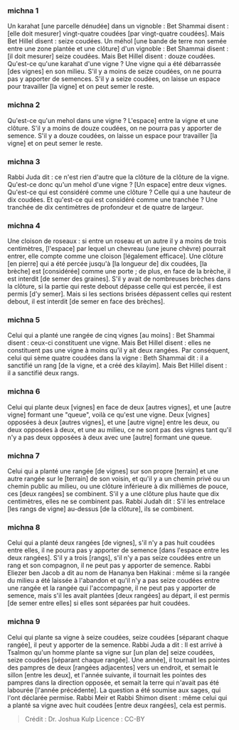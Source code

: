
### michna 1
Un karahat [une parcelle dénudée] dans un vignoble : Bet Shammai disent : [elle doit mesurer] vingt-quatre coudées [par vingt-quatre coudées]. Mais Bet Hillel disent : seize coudées. Un méhol [une bande de terre non semée entre une zone plantée et une clôture] d'un vignoble : Bet Shammai disent : [il doit mesurer] seize coudées. Mais Bet Hillel disent : douze coudées. Qu'est-ce qu'une karahat d'une vigne ? Une vigne qui a été débarrassée [des vignes] en son milieu. S'il y a moins de seize coudées, on ne pourra pas y apporter de semences. S'il y a seize coudées, on laisse un espace pour travailler [la vigne] et on peut semer le reste.

### michna 2
Qu'est-ce qu'un mehol dans une vigne ? L'espace] entre la vigne et une clôture. S'il y a moins de douze coudées, on ne pourra pas y apporter de semence. S'il y a douze coudées, on laisse un espace pour travailler [la vigne] et on peut semer le reste.

### michna 3
Rabbi Juda dit : ce n'est rien d'autre que la clôture de la clôture de la vigne. Qu'est-ce donc qu'un mehol d'une vigne ? [Un espace] entre deux vignes. Qu'est-ce qui est considéré comme une clôture ? Celle qui a une hauteur de dix coudées. Et qu'est-ce qui est considéré comme une tranchée ? Une tranchée de dix centimètres de profondeur et de quatre de largeur.

### michna 4
Une cloison de roseaux : si entre un roseau et un autre il y a moins de trois centimètres, [l'espace] par lequel un chevreau (une jeune chèvre) pourrait entrer, elle compte comme une cloison [légalement efficace]. Une clôture [en pierre] qui a été percée jusqu'à [la longueur de] dix coudées, [la brèche] est [considérée] comme une porte ; de plus, en face de la brèche, il est interdit [de semer des graines]. S'il y avait de nombreuses brèches dans la clôture, si la partie qui reste debout dépasse celle qui est percée, il est permis [d'y semer]. Mais si les sections brisées dépassent celles qui restent debout, il est interdit [de semer en face des brèches].

### michna 5
Celui qui a planté une rangée de cinq vignes [au moins] : Bet Shammai disent : ceux-ci constituent une vigne. Mais Bet Hillel disent : elles ne constituent pas une vigne à moins qu'il y ait deux rangées. Par conséquent, celui qui sème quatre coudées dans la vigne : Beth Shammai dit : il a sanctifié un rang [de la vigne, et a créé des kilayim]. Mais Bet Hillel disent : il a sanctifié deux rangs.

### michna 6
Celui qui plante deux [vignes] en face de deux [autres vignes], et une [autre vigne] formant une "queue", voilà ce qu'est une vigne. Deux [vignes] opposées à deux [autres vignes], et une [autre vigne] entre les deux, ou deux opposées à deux, et une au milieu, ce ne sont pas des vignes tant qu'il n'y a pas deux opposées à deux avec une [autre] formant une queue.

### michna 7
Celui qui a planté une rangée [de vignes] sur son propre [terrain] et une autre rangée sur le [terrain] de son voisin, et qu'il y a un chemin privé ou un chemin public au milieu, ou une clôture inférieure à dix millièmes de pouce, ces [deux rangées] se combinent. S'il y a une clôture plus haute que dix centimètres, elles ne se combinent pas. Rabbi Judah dit : S'il les entrelace [les rangs de vigne] au-dessus [de la clôture], ils se combinent.

### michna 8
Celui qui a planté deux rangées [de vignes], s'il n'y a pas huit coudées entre elles, il ne pourra pas y apporter de semence [dans l'espace entre les deux rangées]. S'il y a trois [rangs], s'il n'y a pas seize coudées entre un rang et son compagnon, il ne peut pas y apporter de semence. Rabbi Eliezer ben Jacob a dit au nom de Hananya ben Hakinai : même si la rangée du milieu a été laissée à l'abandon et qu'il n'y a pas seize coudées entre une rangée et la rangée qui l'accompagne, il ne peut pas y apporter de semence, mais s'il les avait plantées [deux rangées] au départ, il est permis [de semer entre elles] si elles sont séparées par huit coudées.

### michna 9
Celui qui plante sa vigne à seize coudées, seize coudées [séparant chaque rangée], il peut y apporter de la semence. Rabbi Juda a dit : Il est arrivé à Tsalmon qu'un homme plante sa vigne sur [un plan de] seize coudées, seize coudées [séparant chaque rangée]. Une année], il tournait les pointes des pampres de deux [rangées adjacentes] vers un endroit, et semait le sillon [entre les deux], et l'année suivante, il tournait les pointes des pampres dans la direction opposée, et semait la terre qui n'avait pas été labourée [l'année précédente]. La question a été soumise aux sages, qui l'ont déclarée permise. Rabbi Meir et Rabbi Shimon disent : même celui qui a planté sa vigne avec huit coudées [entre deux rangées], cela est permis.

>Crédit : Dr. Joshua Kulp
>Licence : CC-BY